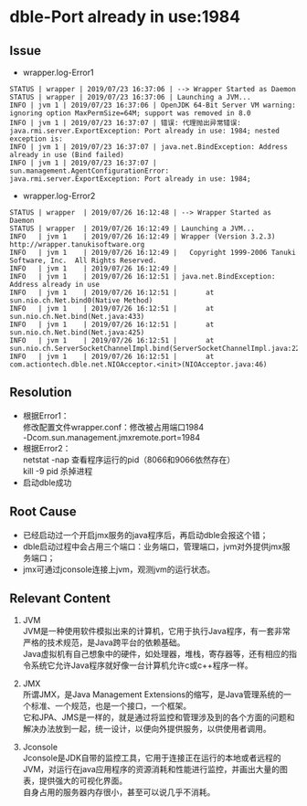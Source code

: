 # dble-Port already in use:1984

## Issue

- wrapper.log-Error1
```
STATUS | wrapper | 2019/07/23 16:37:06 | --> Wrapper Started as Daemon
STATUS | wrapper | 2019/07/23 16:37:06 | Launching a JVM...
INFO | jvm 1 | 2019/07/23 16:37:06 | OpenJDK 64-Bit Server VM warning: ignoring option MaxPermSize=64M; support was removed in 8.0
INFO | jvm 1 | 2019/07/23 16:37:07 | 错误: 代理抛出异常错误: java.rmi.server.ExportException: Port already in use: 1984; nested exception is:
INFO | jvm 1 | 2019/07/23 16:37:07 | java.net.BindException: Address already in use (Bind failed)
INFO | jvm 1 | 2019/07/23 16:37:07 | sun.management.AgentConfigurationError: java.rmi.server.ExportException: Port already in use: 1984;
```

- wrapper.log-Error2
```
STATUS | wrapper  | 2019/07/26 16:12:48 | --> Wrapper Started as Daemon
STATUS | wrapper  | 2019/07/26 16:12:49 | Launching a JVM...
INFO   | jvm 1    | 2019/07/26 16:12:49 | Wrapper (Version 3.2.3) http://wrapper.tanukisoftware.org
INFO   | jvm 1    | 2019/07/26 16:12:49 |   Copyright 1999-2006 Tanuki Software, Inc.  All Rights Reserved.
INFO   | jvm 1    | 2019/07/26 16:12:49 |
INFO   | jvm 1    | 2019/07/26 16:12:51 | java.net.BindException: Address already in use
INFO   | jvm 1    | 2019/07/26 16:12:51 |       at sun.nio.ch.Net.bind0(Native Method)
INFO   | jvm 1    | 2019/07/26 16:12:51 |       at sun.nio.ch.Net.bind(Net.java:433)
INFO   | jvm 1    | 2019/07/26 16:12:51 |       at sun.nio.ch.Net.bind(Net.java:425)
INFO   | jvm 1    | 2019/07/26 16:12:51 |       at sun.nio.ch.ServerSocketChannelImpl.bind(ServerSocketChannelImpl.java:223)
INFO   | jvm 1    | 2019/07/26 16:12:51 |       at com.actiontech.dble.net.NIOAcceptor.<init>(NIOAcceptor.java:46)
```

## Resolution

- 根据Error1：  
修改配置文件wrapper.conf：修改被占用端口1984  
-Dcom.sun.management.jmxremote.port=1984
- 根据Error2：  
netstat -nap 查看程序运行的pid（8066和9066依然存在）  
kill -9 pid 杀掉进程
- 启动dble成功

## Root Cause

- 已经启动过一个开启jmx服务的java程序后，再启动dble会报这个错；
- dble启动过程中会占用三个端口：业务端口，管理端口，jvm对外提供jmx服务端口；
- jmx可通过jconsole连接上jvm，观测jvm的运行状态。

## Relevant Content

1. JVM  
JVM是一种使用软件模拟出来的计算机，它用于执行Java程序，有一套非常严格的技术规范，是Java跨平台的依赖基础。  
Java虚拟机有自己想象中的硬件，如处理器，堆栈，寄存器等，还有相应的指令系统它允许Java程序就好像一台计算机允许c或c++程序一样。

2. JMX  
所谓JMX，是Java Management Extensions的缩写，是Java管理系统的一个标准、一个规范，也是一个接口，一个框架。  
它和JPA、JMS是一样的，就是通过将监控和管理涉及到的各个方面的问题和解决办法放到一起，统一设计，以便向外提供服务，以供使用者调用。

3. Jconsole  
Jconsole是JDK自带的监控工具，它用于连接正在运行的本地或者远程的JVM，对运行在java应用程序的资源消耗和性能进行监控，并画出大量的图表，提供强大的可视化界面。  
自身占用的服务器内存很小，甚至可以说几乎不消耗。
